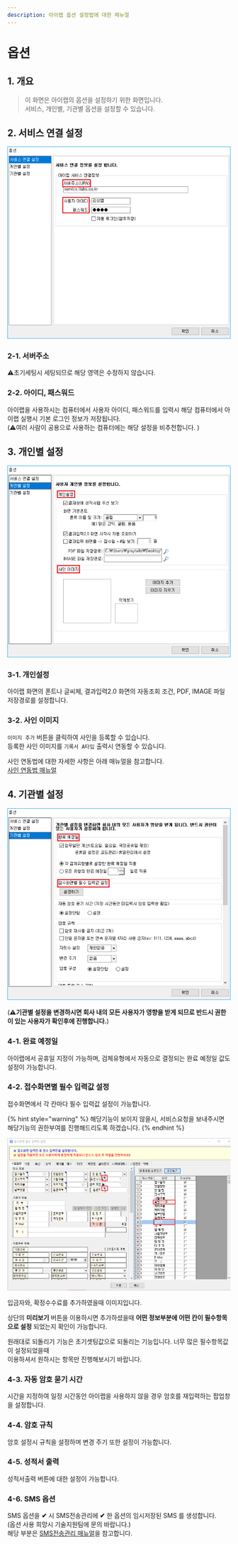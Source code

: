 ```yaml
---
description: 아이랩 옵션 설정법에 대한 매뉴얼
---
```


# 옵션

## 1. 개요

> 이 화면은 아이랩의 옵션을 설정하기 위한 화면입니다.  
> 서비스, 개인별, 기관별 옵션을 설정할 수 있습니다.

## 2. 서비스 연결 설정

![](../.gitbook/assets/000-_.png)

### 2-1. 서버주소

⚠️초기세팅시 세팅되므로 해당 영역은 수정하지 않습니다.

### 2-2. 아이디, 패스워드

아이랩을 사용하시는 컴퓨터에서 사용자 아이디, 패스워드를 입력시 해당 컴퓨터에서 아이랩 실행시 기본 로그인 정보가 저장됩니다.  
\(⚠️여러 사람이 공용으로 사용하는 컴퓨터에는 해당 설정을 비추천합니다. \)

## 3. 개인별 설정

![](../.gitbook/assets/001-_-_.png)

### 3-1. 개인설정

아이랩 화면의 폰트나 글씨체, 결과입력2.0 화면의 자동조회 조건, PDF, IMAGE 파일 저장경로를 설정합니다.

### 3-2. 사인 이미지

`이미지 추가` 버튼을 클릭하여 사인을 등록할 수 있습니다.  
등록한 사인 이미지를 `기록서 A타입` 출력시 연동할 수 있습니다.

사인 연동법에 대한 자세한 사항은 아래 매뉴얼을 참고합니다.  
[사인 연동법 매뉴얼](../faq/a.md)

## 4. 기관별 설정

![](../.gitbook/assets/002-_-_.png)

\(**⚠️기관별 설정을 변경하시면 회사 내의 모든 사용자가 영향을 받게 되므로 반드시 권한이 있는 사용자가 확인후에 진행합니다.**\)

### 4-1. 완료 예정일

아이랩에서 공휴일 지정이 가능하며, 검체유형에서 자동으로 결정되는 완료 예정일 값도 설정이 가능합니다.

### 4-2. 접수화면별 필수 입력값 설정

접수화면에서 각 칸마다 필수 입력값 설정이 가능합니다.

{% hint style="warning" %}
해당기능이 보이지 않을시, 서비스요청을 보내주시면 해당기능의 권한부여를 진행해드리도록 하겠습니다.
{% endhint %}

![&#xD544;&#xC218;&#xD56D;&#xBAA9; &#xC124;&#xC815;&#xD558;&#xAE30;&#xB97C; &#xB20C;&#xB800;&#xC744;&#xB54C; &#xD654;&#xBA74;](../.gitbook/assets/10%20%284%29.png)

입금자와, 확정수수료를 추가하였을때 이미지입니다.   
  
상단의 **미리보기** 버튼을 이용하시면 추가하셨을때 **어떤 정보부분에 어떤 칸이 필수항목으로 설정** 되었는지 확인이 가능합니다.

원래대로 되돌리기 기능은 초기셋팅값으로 되돌리는 기능입니다. 너무 많은 필수항목값이 설정되었을때  
이용하셔서 원하시는 항목만 진행해보시기 바랍니다.

### 4-3. 자동 암호 묻기 시간

시간을 지정하여 일정 시간동안 아이랩을 사용하지 않을 경우 암호를 재입력하는 팝업창을 설정합니다.

### 4-4. 암호 규칙

암호 설정시 규칙을 설정하며 변경 주기 또한 설정이 가능합니다.

### 4-5. 성적서 출력

성적서출력 버튼에 대한 설정이 가능합니다.

### 4-6. SMS 옵션

SMS 옵션을 **✔** 시 SMS전송관리에 **✔** 한 옵션의 임시저장된 SMS 를 생성합니다.  
\(옵션 사용 희망시 기술지원팀에 문의 바랍니다.\)  
해당 부분은 [SMS전송관리 매뉴얼](../03/1101.md)을 참고합니다.


